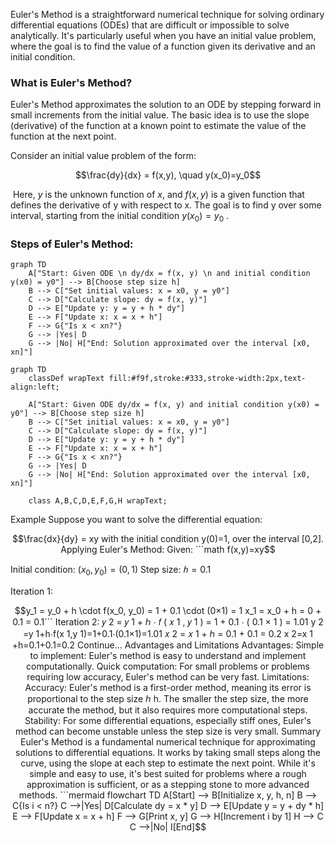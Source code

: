 Euler's Method is a straightforward numerical technique for solving ordinary differential equations (ODEs) that are difficult or impossible to solve analytically. It's particularly useful when you have an initial value problem, where the goal is to find the value of a function given its derivative and an initial condition.

### What is Euler's Method?
Euler's Method approximates the solution to an ODE by stepping forward in small increments from the initial value. The basic idea is to use the slope (derivative) of the function at a known point to estimate the value of the function at the next point.


Consider an initial value problem of the form:

```math
\frac{dy}{dx} = f(x,y), \quad y(x_0)=y_0
```
​
Here, $y$ is the unknown function of $x$, and $f(x,y)$ is a given function that defines the derivative of y with respect to x. The goal is to find  y over some interval, starting from the initial condition $y(x_0) = y_0$ .


### Steps of Euler's Method:
```mermaid
graph TD
    A["Start: Given ODE \n dy/dx = f(x, y) \n and initial condition y(x0) = y0"] --> B[Choose step size h]
    B --> C["Set initial values: x = x0, y = y0"]
    C --> D["Calculate slope: dy = f(x, y)"]
    D --> E["Update y: y = y + h * dy"]
    E --> F["Update x: x = x + h"]
    F --> G{"Is x < xn?"}
    G --> |Yes| D
    G --> |No| H["End: Solution approximated over the interval [x0, xn]"]
```

```mermaid
graph TD
    classDef wrapText fill:#f9f,stroke:#333,stroke-width:2px,text-align:left;
    
    A["Start: Given ODE dy/dx = f(x, y) and initial condition y(x0) = y0"] --> B[Choose step size h]
    B --> C["Set initial values: x = x0, y = y0"]
    C --> D["Calculate slope: dy = f(x, y)"]
    D --> E["Update y: y = y + h * dy"]
    E --> F["Update x: x = x + h"]
    F --> G{"Is x < xn?"}
    G --> |Yes| D
    G --> |No| H["End: Solution approximated over the interval [x0, xn]"]
    
    class A,B,C,D,E,F,G,H wrapText;
```


Example
Suppose you want to solve the differential equation:

```math
\frac{dx}{dy} = xy
with the initial condition y(0)=1, over the interval [0,2].

Applying Euler's Method:
Given:
```math
f(x,y)=xy
```

Initial condition: $(x_0 ,y_0) = (0,1)$
Step size: $ℎ = 0.1$

Iteration 1:

```math
y_1 = y_0 + h \cdot f(x_0, y_0) = 1 + 0.1 \cdot (0×1) = 1

x_1 = x_0 + h = 0 + 0.1 = 0.1
​```


Iteration 2:

𝑦
2
=
𝑦
1
+
ℎ
⋅
𝑓
(
𝑥
1
,
𝑦
1
)
=
1
+
0.1
⋅
(
0.1
×
1
)
=
1.01
y 
2
​
 =y 
1
​
 +h⋅f(x 
1
​
 ,y 
1
​
 )=1+0.1⋅(0.1×1)=1.01
𝑥
2
=
𝑥
1
+
ℎ
=
0.1
+
0.1
=
0.2
x 
2
​
 =x 
1
​
 +h=0.1+0.1=0.2
Continue...

Advantages and Limitations
Advantages:

Simple to implement: Euler's method is easy to understand and implement computationally.
Quick computation: For small problems or problems requiring low accuracy, Euler's method can be very fast.
Limitations:

Accuracy: Euler's method is a first-order method, meaning its error is proportional to the step size 
ℎ
h. The smaller the step size, the more accurate the method, but it also requires more computational steps.
Stability: For some differential equations, especially stiff ones, Euler's method can become unstable unless the step size is very small.
Summary
Euler's Method is a fundamental numerical technique for approximating solutions to differential equations. It works by taking small steps along the curve, using the slope at each step to estimate the next point. While it's simple and easy to use, it's best suited for problems where a rough approximation is sufficient, or as a stepping stone to more advanced methods.



```mermaid
flowchart TD
    A[Start] --> B[Initialize x, y, h, n]
    B --> C{Is i < n?}
    C -->|Yes| D[Calculate dy = x * y]
    D --> E[Update y = y + dy * h]
    E --> F[Update x = x + h]
    F --> G[Print x, y]
    G --> H[Increment i by 1]
    H --> C
    C -->|No| I[End]
```

